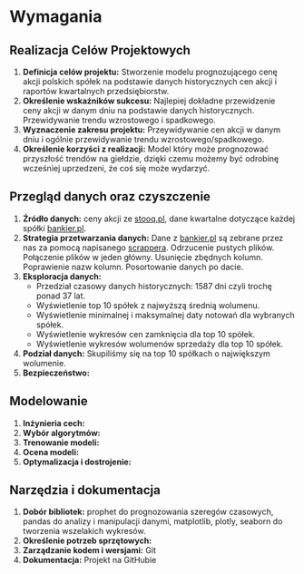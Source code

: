 # Wymagania

## Realizacja Celów Projektowych
1. **Definicja celów projektu:** Stworzenie modelu prognozującego cenę akcji polskich spółek na podstawie danych historycznych cen akcji i raportów kwartalnych przedsiębiorstw.
2. **Określenie wskaźników sukcesu:** Najlepiej dokładne przewidzenie ceny akcji w danym dniu na podstawie danych historycznych. Przewidywanie trendu wzrostowego i spadkowego.
3. **Wyznaczenie zakresu projektu:** Przeywidywanie cen akcji w danym dniu i ogólnie przewidywanie trendu wzrostowego/spadkowego.
4. **Określenie korzyści z realizacji:** Model który może prognozować przyszłość trendów na giełdzie, dzięki czemu możemy być odrobinę wcześniej uprzedzeni, że coś się może wydarzyć.

## Przegląd danych oraz czyszczenie
1. **Źródło danych:** ceny akcji ze [stooq.pl](https://stooq.pl), dane kwartalne dotyczące każdej spółki [bankier.pl](https://www.bankier.pl).
2. **Strategia przetwarzania danych:** Dane z [bankier.pl](https://www.bankier.pl) są zebrane przez nas za pomocą napisanego [scrappera](https://github.com/msobolewska/workshop-ai/blob/main/Scrapper.ipynb). Odrzucenie pustych plików. Połączenie plików w jeden główny. Usunięcie zbędnych kolumn. Poprawienie nazw kolumn. Posortowanie danych po dacie.
3. **Eksploracja danych:**
   - Przedział czasowy danych historycznych: 1587 dni czyli trochę ponad 37 lat. 
   - Wyświetlenie top 10 spółek z najwyższą średnią wolumenu.
   - Wyświetlenie minimalnej i maksymalnej daty notowań dla wybranych spółek.
   - Wyświetlenie wykresów cen zamknięcia dla top 10 spółek.
   - Wyświetlenie wykresów wolumenów sprzedaży dla top 10 spółek.
5. **Podział danych:** Skupiliśmy się na top 10 spółkach o największym wolumenie.
6. **Bezpieczeństwo:** 

## Modelowanie
1. **Inżynieria cech:** 
2. **Wybór algorytmów:** 
3. **Trenowanie modeli:** 
4. **Ocena modeli:** 
5. **Optymalizacja i dostrojenie:** 

## Narzędzia i dokumentacja
1. **Dobór bibliotek:** prophet do prognozowania szeregów czasowych, pandas do analizy i manipulacji danymi, matplotlib, plotly, seaborn do tworzenia wszelakich wykresów.
2. **Określenie potrzeb sprzętowych:** 
3. **Zarządzanie kodem i wersjami:** Git
4. **Dokumentacja:** Projekt na GitHubie
